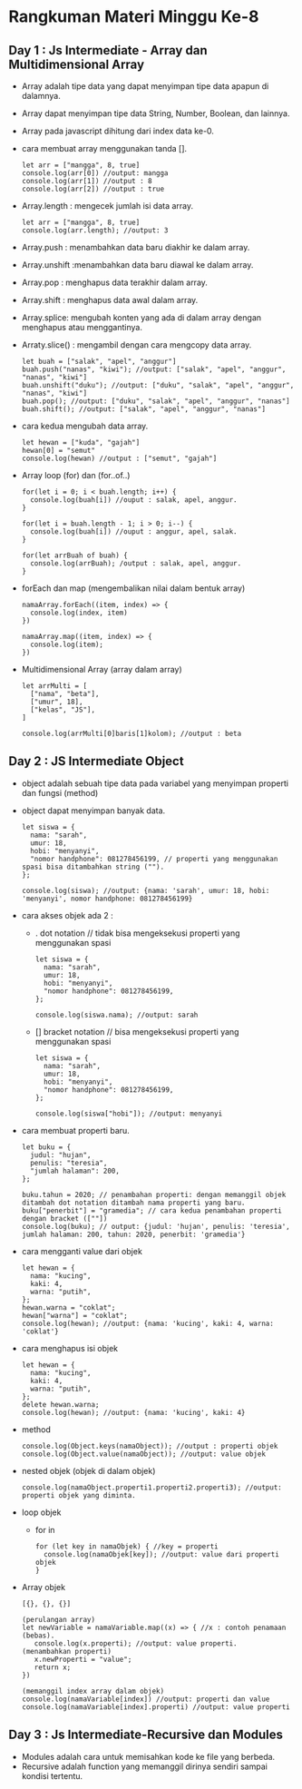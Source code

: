 # Rangkuman Materi Minggu Ke-8
## Day 1 : Js Intermediate - Array dan Multidimensional Array 
- Array adalah tipe data yang dapat menyimpan tipe data apapun di dalamnya.
- Array dapat menyimpan tipe data String, Number, Boolean, dan lainnya.
- Array pada javascript dihitung dari index data ke-0.
- cara membuat array menggunakan tanda [].
  ```
  let arr = ["mangga", 8, true]
  console.log(arr[0]) //output: mangga
  console.log(arr[1]) //output : 8
  console.log(arr[2]) //output : true
  ```
- Array.length : mengecek jumlah isi data array.
  ```
  let arr = ["mangga", 8, true]
  console.log(arr.length); //output: 3
  ```
- Array.push : menambahkan data baru diakhir ke dalam array.
- Array.unshift :menambahkan data baru diawal ke dalam array.
- Array.pop : menghapus data terakhir dalam array.
- Array.shift : menghapus data awal dalam array.
- Array.splice: mengubah konten yang ada di dalam array dengan menghapus atau menggantinya.
- Arraty.slice() : mengambil dengan cara mengcopy data array.
  ```
  let buah = ["salak", "apel", "anggur"]
  buah.push("nanas", "kiwi"); //output: ["salak", "apel", "anggur", "nanas", "kiwi"]
  buah.unshift("duku"); //output: ["duku", "salak", "apel", "anggur", "nanas", "kiwi"]
  buah.pop(); //output: ["duku", "salak", "apel", "anggur", "nanas"]
  buah.shift(); //output: ["salak", "apel", "anggur", "nanas"]
  ```
- cara kedua mengubah data array.
  ```
  let hewan = ["kuda", "gajah"]
  hewan[0] = "semut"
  console.log(hewan) //output : ["semut", "gajah"]
  ```
  
- Array loop (for) dan (for..of..)
  ```
  for(let i = 0; i < buah.length; i++) {
    console.log(buah[i]) //ouput : salak, apel, anggur.
  }
  
  for(let i = buah.length - 1; i > 0; i--) {
    console.log(buah[i]) //ouput : anggur, apel, salak.
  }
  
  for(let arrBuah of buah) {
    console.log(arrBuah); /output : salak, apel, anggur.
  }
  ```
- forEach dan map (mengembalikan nilai dalam bentuk array)
  ```
  namaArray.forEach((item, index) => {
    console.log(index, item)
  })
  
  namaArray.map((item, index) => {
    console.log(item);
  })
  ```
  
- Multidimensional Array (array dalam array)
  ```
  let arrMulti = [
    ["nama", "beta"],
    ["umur", 18],
    ["kelas", "JS"],
  ]
  
  console.log(arrMulti[0]baris[1]kolom); //output : beta
  ```

## Day 2 : JS Intermediate Object
- object adalah sebuah tipe data pada variabel yang menyimpan properti dan fungsi (method)
- object dapat menyimpan banyak data.
  ```
  let siswa = {
    nama: "sarah",
    umur: 18,
    hobi: "menyanyi",
    "nomor handphone": 081278456199, // properti yang menggunakan spasi bisa ditambahkan string ("").
  };
  
  console.log(siswa); //output: {nama: 'sarah', umur: 18, hobi: 'menyanyi', nomor handphone: 081278456199}
  ```
  
- cara akses objek ada 2 :
  - . dot notation // tidak bisa mengeksekusi properti yang menggunakan spasi
    ```
    let siswa = {
      nama: "sarah",
      umur: 18,
      hobi: "menyanyi",
      "nomor handphone": 081278456199,
    };
    
    console.log(siswa.nama); //output: sarah
    ```
  - [] bracket notation // bisa mengeksekusi properti yang menggunakan spasi
    ```
    let siswa = {
      nama: "sarah",
      umur: 18,
      hobi: "menyanyi",
      "nomor handphone": 081278456199,
    };
    
    console.log(siswa["hobi"]); //output: menyanyi
    ```
    
- cara membuat properti baru.
  ```
  let buku = {
    judul: "hujan",
    penulis: "teresia",
    "jumlah halaman": 200,
  };
  
  buku.tahun = 2020; // penambahan properti: dengan memanggil objek ditambah dot notation ditambah nama properti yang baru.
  buku["penerbit"] = "gramedia"; // cara kedua penambahan properti dengan bracket ([""])
  console.log(buku); // output: {judul: 'hujan', penulis: 'teresia', jumlah halaman: 200, tahun: 2020, penerbit: 'gramedia'}
  ```
  
- cara mengganti value dari objek
  ```
  let hewan = {
    nama: "kucing",
    kaki: 4,
    warna: "putih",
  };
  hewan.warna = "coklat";
  hewan["warna"] = "coklat";
  console.log(hewan); //output: {nama: 'kucing', kaki: 4, warna: 'coklat'}
  ```
 
- cara menghapus isi objek
  ```
  let hewan = {
    nama: "kucing",
    kaki: 4,
    warna: "putih",
  };
  delete hewan.warna;
  console.log(hewan); //output: {nama: 'kucing', kaki: 4}
  ```
  
- method
  ```
  console.log(Object.keys(namaObject)); //output : properti objek
  console.log(Object.value(namaObject)); //output: value objek
  ```
  
- nested objek (objek di dalam objek)
  ```
  console.log(namaObject.properti1.properti2.properti3); //output: properti objek yang diminta.
  ```
  
- loop objek
  - for in
    ```
    for (let key in namaObjek) { //key = properti
      console.log(namaObjek[key]); //output: value dari properti objek
    }
    ```
    
 - Array objek
   ```
   [{}, {}, {}]
   
   (perulangan array)
   let newVariable = namaVariable.map((x) => { //x : contoh penamaan (bebas).
      console.log(x.properti); //output: value properti.
   (menambahkan properti)
      x.newProperti = "value";
      return x;
   })
   
   (memanggil index array dalam objek)
   console.log(namaVariable[index]) //output: properti dan value
   console.log(namaVariable[index].properti) //output: value properti
   ```

## Day 3 : Js Intermediate-Recursive dan Modules
- Modules adalah cara untuk memisahkan kode ke file yang berbeda.
- Recursive adalah function yang memanggil dirinya sendiri sampai kondisi tertentu.

